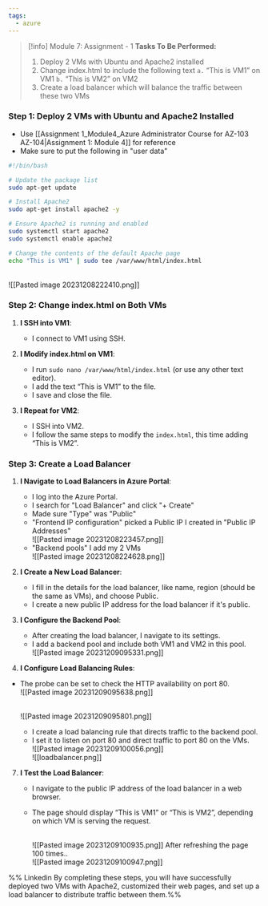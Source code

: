 ```yaml
---
tags:
  - azure
---
```

> [!info] Module 7: Assignment - 1
> **Tasks To Be Performed:** 
> 1. Deploy 2 VMs with Ubuntu and Apache2 installed 
> 2. Change index.html to include the following text 
>    `a.` “This is VM1” on VM1 
>    `b.` “This is VM2” on VM2 
> 3. Create a load balancer which will balance the traffic between these two VMs



### Step 1: Deploy 2 VMs with Ubuntu and Apache2 Installed

- Use [[Assignment 1_Module4_Azure Administrator Course for AZ-103 AZ-104|Assignment 1: Module 4]] for reference
- Make sure to put the following in "user data"

```bash
#!/bin/bash

# Update the package list
sudo apt-get update

# Install Apache2
sudo apt-get install apache2 -y

# Ensure Apache2 is running and enabled
sudo systemctl start apache2
sudo systemctl enable apache2

# Change the contents of the default Apache page
echo "This is VM1" | sudo tee /var/www/html/index.html
```

<br>![[Pasted image 20231208222410.png]]
### Step 2: Change index.html on Both VMs

1. **I SSH into VM1**:
    
    - I connect to VM1 using SSH.
2. **I Modify index.html on VM1**:
    
    - I run `sudo nano /var/www/html/index.html` (or use any other text editor).
    - I add the text “This is VM1” to the file.
    - I save and close the file.
3. **I Repeat for VM2**:
    
    - I SSH into VM2.
    - I follow the same steps to modify the `index.html`, this time adding “This is VM2”.

### Step 3: Create a Load Balancer

1. **I Navigate to Load Balancers in Azure Portal**:
    
    - I log into the Azure Portal.
    - I search for "Load Balancer" and click "+ Create"
    - Made sure "Type" was "Public"
    - "Frontend IP configuration" picked a Public IP I created in "Public IP Addresses"
      <br>![[Pasted image 20231208223457.png]]
    - "Backend pools" I add my 2 VMs
      <br>![[Pasted image 20231208224628.png]]
2. **I Create a New Load Balancer**:
    
    - I fill in the details for the load balancer, like name, region (should be the same as VMs), and choose Public.
    - I create a new public IP address for the load balancer if it's public.
3. **I Configure the Backend Pool**:
    
    - After creating the load balancer, I navigate to its settings.
    - I add a backend pool and include both VM1 and VM2 in this pool.
      <br>![[Pasted image 20231209095331.png]]
5. **I Configure Load Balancing Rules**:
  - The probe can be set to check the HTTP availability on port 80.
    <br>![[Pasted image 20231209095638.png]]

   
    <br>![[Pasted image 20231209095801.png]]
    - I create a load balancing rule that directs traffic to the backend pool.
    - I set it to listen on port 80 and direct traffic to port 80 on the VMs.
      <br>![[Pasted image 20231209100056.png]]
      <br>![[loadbalancer.png]]

7. **I Test the Load Balancer**:
    
    - I navigate to the public IP address of the load balancer in a web browser.
    - The page should display “This is VM1” or “This is VM2”, depending on which VM is serving the request.
      
      <br>![[Pasted image 20231209100935.png]]
      After refreshing the page 100 times..
      <br>![[Pasted image 20231209100947.png]]

%% Linkedin
By completing these steps, you will have successfully deployed two VMs with Apache2, customized their web pages, and set up a load balancer to distribute traffic between them.%%